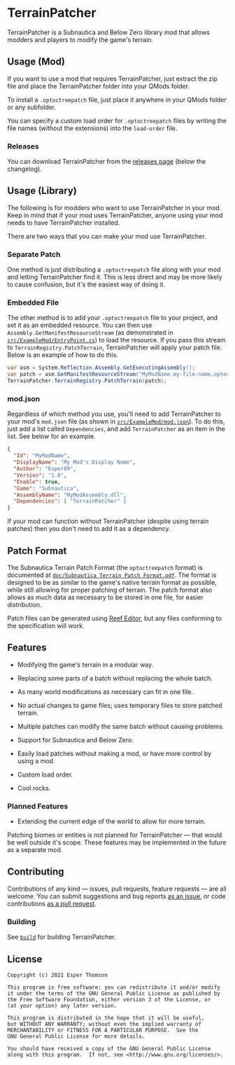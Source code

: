 # TerrainPatcher

TerrainPatcher is a Subnautica and Below Zero library mod that allows modders and players to modify the game's terrain.

## Usage (Mod)

If you want to use a mod that requires TerrainPatcher, just extract the zip file and place the TerrainPatcher folder into your QMods folder.

To install a `.optoctreepatch` file, just place it anywhere in your QMods folder or any subfolder.

You can specify a custom load order for `.optoctreepatch` files by writing the file names (without the extensions) into the `load-order` file.

### Releases

You can download TerrainPatcher from the [releases page](https://github.com/Esper89/Subnautica-TerrainPatcher/releases/latest) (below the changelog).

## Usage (Library)

The following is for modders who want to use TerrainPatcher in your mod. Keep in mind that if your mod uses TerrainPatcher, anyone using your mod needs to have TerrainPatcher installed.

There are two ways that you can make your mod use TerrainPatcher.

### Separate Patch

One method is just distributing a `.optoctreepatch` file along with your mod and letting TerrainPatcher find it. This is less direct and may be more likely to cause confusion, but it's the easiest way of doing it.

### Embedded File

The other method is to add your `.optoctreepatch` file to your project, and set it as an embedded resource. You can then use `Assembly.GetManifestResourceStream` (as demonstrated in [`src/ExampleMod/EntryPoint.cs`](./src/ExampleMod/EntryPoint.cs)) to load the resource. If you pass this stream to `TerrainRegistry.PatchTerrain`, TerrainPatcher will apply your patch file. Below is an example of how to do this.

```cs
var asm = System.Reflection.Assembly.GetExecutingAssembly();
var patch = asm.GetManifestResourceStream("MyModName.my-file-name.optoctreepatch");
TerrainPatcher.TerrainRegistry.PatchTerrain(patch);
```

### mod.json

Regardless of which method you use, you'll need to add TerrainPatcher to your mod's `mod.json` file (as shown in [`src/ExampleMod/mod.json`](./src/ExampleMod/mod.json)). To do this, just add a list called `Dependencies`, and add `TerrainPatcher` as an item in the list. See below for an example.

```json
{
  "Id": "MyModName",
  "DisplayName": "My Mod's Display Name",
  "Author": "Esper89",
  "Version": "1.0",
  "Enable": true,
  "Game": "Subnautica",
  "AssemblyName": "MyModAssembly.dll",
  "Dependencies": [ "TerrainPatcher" ]
}
```

If your mod can function without TerrainPatcher (despite using terrain patches) then you don't need to add it as a dependency.

## Patch Format

The Subnautica Terrain Patch Format (the `optoctreepatch` format) is documented at [`doc/Subnautica Terrain Patch Format.pdf`](./doc/Subnautica%20Terrain%20Patch%20Format.pdf). The format is designed to be as similar to the game's native terrain format as possible, while still allowing for proper patching of terrain. The patch format also allows as much data as necessary to be stored in one file, for easier distribution.

Patch files can be generated using [Reef Editor](https://www.nexusmods.com/subnautica/mods/728), but any files conforming to the specification will work.

## Features

 - Modifying the game's terrain in a modular way.

 - Replacing some parts of a batch without replacing the whole batch.

 - As many world modifications as necessary can fit in one file.

 - No actual changes to game files; uses temporary files to store patched terrain.

 - Multiple patches can modify the same batch without causing problems.

 - Support for Subnautica and Below Zero.

 - Easily load patches without making a mod, or have more control by using a mod.

 - Custom load order.

 - Cool rocks.

### Planned Features

 - Extending the current edge of the world to allow for more terrain.

Patching biomes or entities is not planned for TerrainPatcher — that would be well outside it's scope. These features may be implemented in the future as a separate mod.

## Contributing

Contributions of any kind — issues, pull requests, feature requests — are all welcome. You can submit suggestions and bug reports [as an issue](https://github.com/Esper89/Subnautica-TerrainPatcher/issues/new/choose), or code contributions [as a pull request](https://github.com/Esper89/Subnautica-TerrainPatcher/pulls).

### Building

See [`build`](./build) for building TerrainPatcher.

## License

    Copyright (c) 2021 Esper Thomson

    This program is free software: you can redistribute it and/or modify
    it under the terms of the GNU General Public License as published by
    the Free Software Foundation, either version 3 of the License, or
    (at your option) any later version.

    This program is distributed in the hope that it will be useful,
    but WITHOUT ANY WARRANTY; without even the implied warranty of
    MERCHANTABILITY or FITNESS FOR A PARTICULAR PURPOSE.  See the
    GNU General Public License for more details.

    You should have received a copy of the GNU General Public License
    along with this program.  If not, see <http://www.gnu.org/licenses/>.
